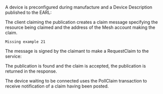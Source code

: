 
A device is preconfigured during manufacture and a Device Description published to the
EARL:



The client claiming the publication creates a claim message specifying the 
resource being claimed and the address of the Mesh account making the claim.


~~~~
Missing example 21
~~~~

The message is signed by the claimant to make a RequestClaim to the service:


The publication is found and the claim is accepted, the publication  is returned
in the response.


The device waiting to be connected uses the PollClaim transaction to receive notification
of a claim having been posted.

